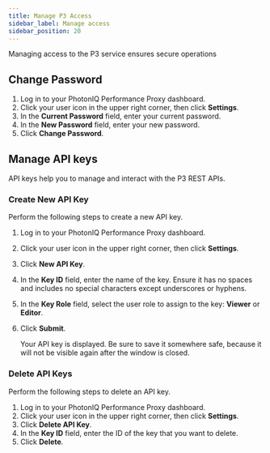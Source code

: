 ```yaml
---
title: Manage P3 Access
sidebar_label: Manage access
sidebar_position: 20
---
```


Managing access to the P3 service ensures secure operations

## Change Password

1. Log in to your PhotonIQ Performance Proxy dashboard.
2. Click your user icon in the upper right corner, then click **Settings**.
3. In the **Current Password** field, enter your current password.
4. In the **New Password** field, enter your new password.
5. Click **Change Password**.

## Manage API keys

API keys help you to manage and interact with the P3 REST APIs.

### Create New API Key

Perform the following steps to create a new API key.

1. Log in to your PhotonIQ Performance Proxy dashboard.
2. Click your user icon in the upper right corner, then click **Settings**.
3. Click **New API Key**.
4. In the **Key ID** field, enter the name of the key. Ensure it has no spaces and includes no special characters except underscores or hyphens.
5. In the **Key Role** field, select the user role to assign to the key: **Viewer** or **Editor**.
6. Click **Submit**.

   Your API key is displayed. Be sure to save it somewhere safe, because it will not be visible again after the window is closed.

### Delete API Keys

Perform the following steps to delete an API key.

1. Log in to your PhotonIQ Performance Proxy dashboard.
2. Click your user icon in the upper right corner, then click **Settings**.
3. Click **Delete API Key**.
4. In the **Key ID** field, enter the ID of the key that you want to delete.
5. Click **Delete**.